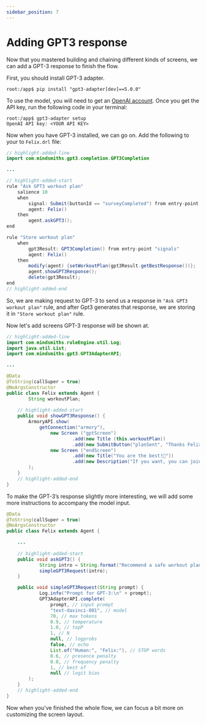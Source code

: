 ```yaml
---
sidebar_position: 7
---
```


# Adding GPT3 response

Now that you mastered building and chaining different kinds of screens, we can add a GPT-3 response to finish the flow.

First, you should install GPT-3 adapter. 

```console
root:/app$ pip install "gpt3-adapter[dev]==5.0.0"
```

To use the model, you will need to get an [OpenAI account](https://beta.openai.com/account/api-keys). Once you get the API key, run the following code in your terminal:

```console
root:/app$ gpt3-adapter setup
OpenAI API key: <YOUR API KEY>
```

Now when you have GPT-3 installed, we can go on. Add the following to your to `Felix.drl` file:

```java titile="rules/felix/Felix.drl"
// highlight-added-line
import com.mindsmiths.gpt3.completion.GPT3Completion

...

// highlight-added-start
rule "Ask GPT3 workout plan"
    salience 10
    when
        signal: Submit(buttonId == "surveyCompleted") from entry-point "signals"
        agent: Felix()
    then
        agent.askGPT3();
end

rule "Store workout plan"
    when
        gpt3Result: GPT3Completion() from entry-point "signals"
        agent: Felix()
    then
        modify(agent) {setWorkoutPlan(gpt3Result.getBestResponse())};
        agent.showGPT3Response();
        delete(gpt3Result);
end
// highlight-added-end
```

So, we are making request to GPT-3 to send us a response in `"Ask GPT3 workout plan"` rule, and after Gpt3 generates that response, we are storing it in `"Store workout plan"` rule.

Now let's add screens GPT-3 response will be shown at.

```java title="rules/felix/Felix.java"
// highlight-added-line
import com.mindsmiths.ruleEngine.util.Log;
import java.util.List;
import com.mindsmiths.gpt3.GPT3AdapterAPI;

...

@Data
@ToString(callSuper = true)
@NoArgsConstructor
public class Felix extends Agent {
        String workoutPlan;
    
    // highlight-added-start
    public void showGPT3Response() {
        ArmoryAPI.show(
            getConnection("armory"),
                new Screen ("gptScreen")
                        .add(new Title (this.workoutPlan))
                        .add(new SubmitButton("planSent", "Thanks Felix!", "endScreen")),
                new Screen ("endScreen")
                        .add(new Title("You are the best!💜"))
                        .add(new Description("If you want, you can join our workout group on Discord!"))
        );
    }
    // highlight-added-end
}
```
To make the GPT-3’s response slightly more interesting, we will add some more instructions to accompany the model input.

```java title="java/agents/Felix.java"
@Data
@ToString(callSuper = true)
@NoArgsConstructor
public class Felix extends Agent {

    ...
    
    // highlight-added-start
    public void askGPT3() {
            String intro = String.format("Recommend a safe workout plan to someone who is %s kg and %s cm tall, write an advice in the second-person perspective \n", weight, height);
            simpleGPT3Request(intro);
    }

    public void simpleGPT3Request(String prompt) {
            Log.info("Prompt for GPT-3:\n" + prompt);
            GPT3AdapterAPI.complete(
                prompt, // input prompt
                "text-davinci-001", // model
                70, // max tokens
                0.9, // temperature
                1.0, // topP
                1, // N
                null, // logprobs
                false, // echo
                List.of("Human:", "Felix:"), // STOP words
                0.6, // presence penalty
                0.0, // frequency penalty
                1, // best of
                null // logit bias
        );
    }
    // highlight-added-end
}
```

Now when you've finished the whole flow, we can focus a bit more on customizing the screen layout.